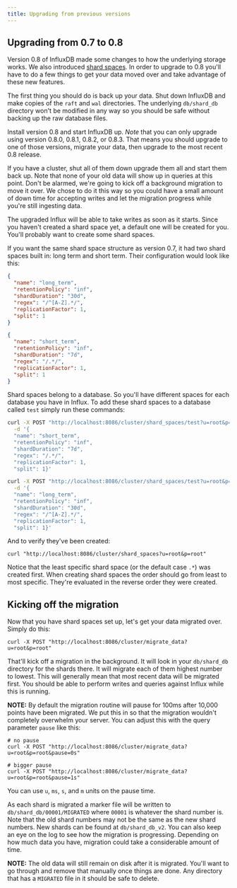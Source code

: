 ```yaml
---
title: Upgrading from previous versions
---
```


## Upgrading from 0.7 to 0.8

Version 0.8 of InfluxDB made some changes to how the underlying storage works. We also introduced [shard spaces](sharding_and_storage.html). In order to upgrade to 0.8 you'll have to do a few things to get your data moved over and take advantage of these new features.

The first thing you should do is back up your data. Shut down InfluxDB and make copies of the `raft` and `wal` directories. The underlying `db/shard_db` directory won't be modified in any way so you should be safe without backing up the raw database files.

Install version 0.8 and start InfluxDB up. *Note* that you can only upgrade using version 0.8.0, 0.8.1, 0.8.2, or 0.8.3. That means you should upgrade to one of those versions, migrate your data, then upgrade to the most recent 0.8 release.

If you have a cluster, shut all of them down upgrade them all and start them back up. Note that none of your old data will show up in queries at this point. Don't be alarmed, we're going to kick off a background migration to move it over. We chose to do it this way so you could have a small amount of down time for accepting writes and let the migration progress while you're still ingesting data.

The upgraded Influx will be able to take writes as soon as it starts. Since you haven't created a shard space yet, a default one will be created for you. You'll probably want to create some shard spaces.

If you want the same shard space structure as version 0.7, it had two shard spaces built in: long term and short term. Their configuration would look like this:

```json
{
  "name": "long_term",
  "retentionPolicy": "inf",
  "shardDuration": "30d",
  "regex": "/^[A-Z].*/",
  "replicationFactor": 1,
  "split": 1
}

{
  "name": "short_term",
  "retentionPolicy": "inf",
  "shardDuration": "7d",
  "regex": "/.*/",
  "replicationFactor": 1,
  "split": 1
}
```

Shard spaces belong to a database. So you'll have different spaces for each database you have in Influx. To add these shard spaces to a database called `test` simply run these commands:

```bash
curl -X POST "http://localhost:8086/cluster/shard_spaces/test?u=root&p=root" \
  -d '{
  "name": "short_term",
  "retentionPolicy": "inf",
  "shardDuration": "7d",
  "regex": "/.*/",
  "replicationFactor": 1,
  "split": 1}'

curl -X POST "http://localhost:8086/cluster/shard_spaces/test?u=root&p=root" \
  -d '{
  "name": "long_term",
  "retentionPolicy": "inf",
  "shardDuration": "30d",
  "regex": "/^[A-Z].*/",
  "replicationFactor": 1,
  "split": 1}'
```

And to verify they've been created:

```
curl "http://localhost:8086/cluster/shard_spaces?u=root&p=root"
```

Notice that the least specific shard space (or the default case `.*`) was created first. When creating shard spaces the order should go from least to most specific. They're evaluated in the reverse order they were created.

## Kicking off the migration

Now that you have shard spaces set up, let's get your data migrated over. Simply do this:

```
curl -X POST "http://localhost:8086/cluster/migrate_data?u=root&p=root"
```

That'll kick off a migration in the background. It will look in your `db/shard_db` directory for the shards there. It will migrate each of them highest number to lowest. This will generally mean that most recent data will be migrated first. You should be able to perform writes and queries against Influx while this is running.

__NOTE:__ By default the migration routine will pause for 100ms after 10,000 points have been migrated. We put this in so that the migration wouldn't completely overwhelm your server. You can adjust this with the query parameter `pause` like this:

```
# no pause
curl -X POST "http://localhost:8086/cluster/migrate_data?u=root&p=root&pause=0s"

# bigger pause
curl -X POST "http://localhost:8086/cluster/migrate_data?u=root&p=root&pause=1s"
```

You can use `u`, `ms`, `s`, and `m` units on the pause time.

As each shard is migrated a marker file will be written to `db/shard_db/00001/MIGRATED` where `00001` is whatever the shard number is. Note that the old shard numbers may not be the same as the new shard numbers. New shards can be found at `db/shard_db_v2`. You can also keep an eye on the log to see how the migration is progressing. Depending on how much data you have, migration could take a considerable amount of time.

__NOTE:__ The old data will still remain on disk after it is migrated. You'll want to go through and remove that manually once things are done. Any directory that has a `MIGRATED` file in it should be safe to delete.